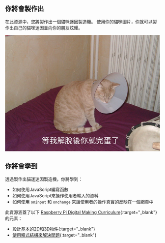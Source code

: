 ## 你將會製作出

在此資源中，您將製作出一個貓咪迷因製造機。 使用你的貓咪圖片，你就可以製作出自己的貓咪迷因並向你的朋友炫耀。

![迷因範例](images/example-meme.png)

## 你將會學到

透過製作出貓迷迷因製造機，你將學到：

- 如何使用JavaScript編寫函數
- 如何使用JavaScript來操作使用者輸入的資料
- 如何使用 `oninput` 和 `onchange` 來讓使用者的操作真實的反映在一個網頁中

此資源涵蓋了以下 [Raspberry Pi Digital Making Curriculum](https://www.raspberrypi.org/curriculum/){:target="_blank"} 的元素：

- [設計基本的2D和3D物件](https://www.raspberrypi.org/curriculum/design/creator){:target="_blank"}
- [使用程式結構來解決問題](https://www.raspberrypi.org/curriculum/programming/builder){:target="_blank"}
